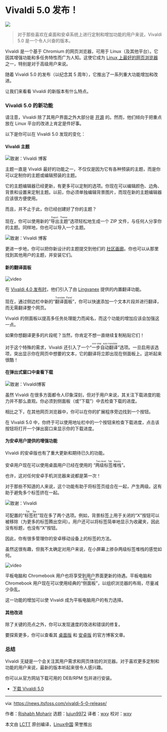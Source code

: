 [#]: subject: "Vivaldi 5.0 Brings Two-Level Tabs to Android & Adds New Features for Desktop"
[#]: via: "https://news.itsfoss.com/vivaldi-5-0-release/"
[#]: author: "Rishabh Moharir https://news.itsfoss.com/author/rishabh/"
[#]: collector: "lujun9972"
[#]: translator: "wxy"
[#]: reviewer: "wxy"
[#]: publisher: "wxy"
[#]: url: "https://linux.cn/article-14044-1.html"

Vivaldi 5.0 发布！
=====

![](https://i1.wp.com/news.itsfoss.com/wp-content/uploads/2021/12/vivaldi-5-0-ft.jpg?w=1200&ssl=1)

> 对于那些喜欢在桌面和安卓系统上进行定制和增加功能的用户来说，Vivaldi 5.0 是一个令人兴奋的版本。

Vivaldi 是一个基于 Chromium 的网页浏览器，可用于 Linux（及其他平台）。它因其增强功能和多任务特性而广为人知。这使它成为 [Linux 上最好的网页浏览器][1] 之一，特别是对于高级用户来说。

随着 Vivaldi 5.0 的发布（以纪念其 5 周年），它推出了一系列重大功能增加和改进。

让我们来看看 Vivaldi 的新版本有什么特点。

### Vivaldi 5.0 的新功能

请注意，Vivaldi 除了其用户界面之外大部分是 [开源][2] 的。然而，他们倾向于把重点放在 Linux 平台的改进上肯定是件好事。

以下是你可以在 Vivaldi 5.0 发现的变化：

#### Vivaldi 主题

![致谢：Vivaldi 博客][3]

主题一直是 Vivaldi 最好的功能之一，不仅仅是因为它有各种预装的主题，而是你可以定制你的主题或编辑预装的主题。

它的主题编辑器已经更新，有更多可以定制的选项。你现在可以编辑颜色、边角、背景和设置来定制主题。以前，你必须单独编辑背景图片，而现在新的主题编辑器应该很方便使用。

而且，并不止于此，你已经创建好了你的主题？

现在，你可以使用新的“<ruby>导出主题<rt>Export Theme</rt></ruby>”选项轻松地生成一个 ZIP 文件，与任何人分享你的主题。同样地，你也可以导入一个主题。

![致谢：Vivaldi 博客][12]

更进一步地，你可以把你新设计的主题提交到他们的 [社区画廊][4]。你也可以从那里找到其他用户的主题，并安装它们。

#### 新的翻译面板

![video][5]

在 [Vivaldi 4.0 发布时][6]，他们引入了由 [Lingvanex][7] 提供的内置翻译功能。

现在，通过侧边栏中新的“<ruby>翻译面板<rt>Translate Panel</rt></ruby>”，你可以快速添加一个文本片段并进行翻译，而无需翻译整个网页。

Vivaldi 的侧面板以提高多任务处理能力而闻名，而这个功能的增加应该会加强这一点。

如果你想翻译更多的片段呢？当然，你肯定不想一直继续复制粘贴它们！

对于这个特殊的需求，Vivaldi 还引入了一个“<ruby>一步自动翻译<rt>one-step auto-translate</rt></ruby>”选项。一旦启用该选项，突出显示你在网页中想要的文本，它的翻译将立即出现在侧面板上。这听起来很酷！

#### 在弹出式窗口中查看下载

![致谢：Vivaldi博客][13]

虽然 Vivaldi 在很多方面都令人印象深刻，但对于用户来说，其关注下载进度的能力并不那么直观。你必须到侧面板（或“下载”）中去检查下载的进度。

相比之下，在其他网页浏览器中，你可以在你的扩展程序旁边找到一个按钮。

在 Vivaldi 5.0 中，你终于可以使用地址栏中的一个按钮来检查下载进度，点击该按钮将打开一个弹出窗口来显示你的下载进度。

#### 为安卓用户提供的增强功能

Vivaldi 的安卓版也有了重大更新和期待已久的功能。

安卓用户现在可以使用桌面用户已经在使用的 “<ruby>两级标签堆栈<rt>Two-level Tab Stacks</rt></ruby>”。

也许，这对任何安卓手机浏览器来说都是第一次！

对于那些不知道的人来说，这个功能有助于将标签页组合在一起，产生两级。这有助于避免多个标签挤在一起。

![致谢：Vivaldi][14]

可配置的“<ruby>标签栏<rt>Tab Bar</rt></ruby>”现在多了两个选项。例如，背景标签上用于关闭的“X”按钮可以被移除（为更多的标签腾出空间）。用户还可以将标签简单地显示为收藏夹，因此没有标题，也没有“X”按钮。

因此，你有很多管理你的安卓移动设备上的标签的方法。

虽然这很有趣，但我不太确定对用户来说，在小屏幕上掺杂两级标签堆栈的感觉如何。

![video][8]

平板电脑和 Chromebook 用户也将享受到用户界面更新的待遇。平板电脑和 Chromebook 用户现在可以使用经典的“<ruby>侧面板<rt>Side Panel</rt></ruby>”，以组织浏览器的布局，尽量减少杂乱。

这一功能的增加可以使 Vivaldi 成为平板电脑用户的有力选择。

#### 其他改进

除了关键的亮点之外，你可以发现速度的改进和错误的修复。

要探索更多，你可以查看其 [桌面版][9] 和 [安卓版][10] 的官方博客文章。

### 总结

Vivaldi 无疑是一个会关注其用户需求和网页体验的浏览器。对于喜欢更多定制和功能的用户来说，最新的版本听起来很令人感兴趣。

你可以从官方网站下载可用的 DEB/RPM 包并进行安装。

- [下载 Vivaldi 5.0][11]

--------------------------------------------------------------------------------

via: https://news.itsfoss.com/vivaldi-5-0-release/

作者：[Rishabh Moharir][a]
选题：[lujun9972][b]
译者：[wxy](https://github.com/wxy)
校对：[wxy](https://github.com/wxy)

本文由 [LCTT](https://github.com/LCTT/TranslateProject) 原创编译，[Linux中国](https://linux.cn/) 荣誉推出

[a]: https://news.itsfoss.com/author/rishabh/
[b]: https://github.com/lujun9972
[1]: https://itsfoss.com/best-browsers-ubuntu-linux/#:~:text=Mozilla%20Firefox&text=Firefox%20is%20the%20default%20web%20browser%20for%20most%20Linux%20distributions.
[2]: https://vivaldi.com/source/
[3]: https://i0.wp.com/news.itsfoss.com/wp-content/uploads/2021/12/Theme-v2_Editor.png?resize=1568%2C882&ssl=1
[4]: https://themes.vivaldi.net
[5]: https://youtu.be/Ydnds6GU_Lc
[6]: https://news.itsfoss.com/vivaldi-4-0-release/
[7]: https://lingvanex.com
[8]: https://youtu.be/wujcMAdd-tw
[9]: https://vivaldi.com/blog/vivaldi-5-0-desktop-themes-translate-panel/
[10]: https://vivaldi.com/blog/vivaldi-on-android-gets-worlds-first-two-rows-of-mobile-browser-tabs/
[11]: https://vivaldi.com/download/
[12]: https://i2.wp.com/news.itsfoss.com/wp-content/uploads/2021/12/vivaldi-5-export.png?resize=1568%2C882&ssl=1
[13]: https://i2.wp.com/news.itsfoss.com/wp-content/uploads/2021/12/Download-popup.png?resize=1568%2C882&ssl=1
[14]: https://i1.wp.com/news.itsfoss.com/wp-content/uploads/2021/12/android_double-line-tab-stack-new-blog.png?resize=1568%2C882&ssl=1